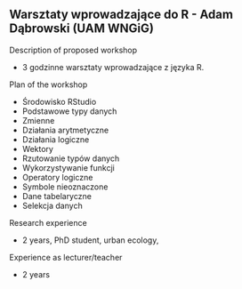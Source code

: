 ##  Warsztaty wprowadzające do R - Adam Dąbrowski (UAM WNGiG)

Description of proposed workshop
* 3 godzinne warsztaty wprowadzające z języka R.
 
Plan of the workshop
* Środowisko RStudio
* Podstawowe typy danych
* Zmienne
* Działania arytmetyczne
* Działania logiczne
* Wektory
* Rzutowanie typów danych
* Wykorzystywanie funkcji
* Operatory logiczne
* Symbole nieoznaczone
* Dane tabelaryczne
* Selekcja danych
 
Research experience
* 2 years, PhD student, urban ecology,
 
Experience as lecturer/teacher
* 2 years
 

